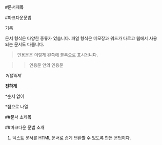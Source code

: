 #문서제목

#마크다운문법

기록

문서 형식은 다양한 종류가 있습니다.
파일 형식은 메모장과 워드가 다르고 웹에서 사용되는 문서도 다릅니다.

>인용문은 이렇게 왼쪽에 블록으로 표시됩니다.

>>인용문 안의 인용문

*이탤릭체*

**진하게**

*순서 없이 

*점으로 나열

##문서 소제목

##마크다운 문법 소개

1. 텍스트 문서를 HTML 문서로 쉽게 변환할 수 있도록 만든 문법이다.
